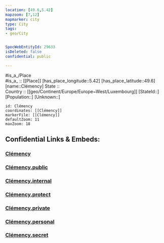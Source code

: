 ```yaml
---
location: [49.6,5.42] 
mapzoom: [7,12] 
mapmarker: city 
type: City
tags:
- geo/City


SpocWebEntityId: 29633
isDeleted: false
confidential: public

---
```

#is_a_/Place  
#is_a_ :: [[Place]] 
[has_place_longitude::5.42] 
[has_place_latitude::49.6] 
[name::Clémency] 
State ::  
Country :: [[geo/Continent/Europe/Europe~West/Luxembourg]] 
[StateId::] 
[Population::] 
[Unknown::] 


```leaflet
id: Clémency
coordinates: [[Clémency]] 
markerFile: [[Clémency]] 
defaultZoom: 11 
maxZoom: 18
```


## Confidential Links & Embeds: 

### [Clémency](/_Standards/Earth/Continent/Europe/Europe~West/Belgium/Regions~Belgium/Wallonie/counties~Wallonie/Luxembourg/City/Clémency.md) 

### [Clémency.public](/_public/Earth/Continent/Europe/Europe~West/Belgium/Regions~Belgium/Wallonie/counties~Wallonie/Luxembourg/City/Clémency.public.md) 

### [Clémency.internal](/_internal/Earth/Continent/Europe/Europe~West/Belgium/Regions~Belgium/Wallonie/counties~Wallonie/Luxembourg/City/Clémency.internal.md) 

### [Clémency.protect](/_protect/Earth/Continent/Europe/Europe~West/Belgium/Regions~Belgium/Wallonie/counties~Wallonie/Luxembourg/City/Clémency.protect.md) 

### [Clémency.private](/_private/Earth/Continent/Europe/Europe~West/Belgium/Regions~Belgium/Wallonie/counties~Wallonie/Luxembourg/City/Clémency.private.md) 

### [Clémency.personal](/_personal/Earth/Continent/Europe/Europe~West/Belgium/Regions~Belgium/Wallonie/counties~Wallonie/Luxembourg/City/Clémency.personal.md) 

### [Clémency.secret](/_secret/Earth/Continent/Europe/Europe~West/Belgium/Regions~Belgium/Wallonie/counties~Wallonie/Luxembourg/City/Clémency.secret.md)

